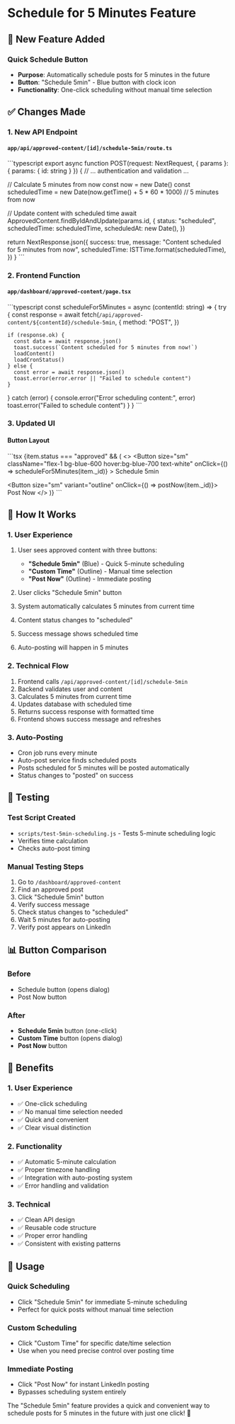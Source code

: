 # Schedule for 5 Minutes Feature

## 🎯 New Feature Added

### **Quick Schedule Button**
- **Purpose**: Automatically schedule posts for 5 minutes in the future
- **Button**: "Schedule 5min" - Blue button with clock icon
- **Functionality**: One-click scheduling without manual time selection

## ✅ Changes Made

### **1. New API Endpoint**

#### `app/api/approved-content/[id]/schedule-5min/route.ts`
\`\`\`typescript
export async function POST(request: NextRequest, { params }: { params: { id: string } }) {
  // ... authentication and validation ...
  
  // Calculate 5 minutes from now
  const now = new Date()
  const scheduledTime = new Date(now.getTime() + 5 * 60 * 1000) // 5 minutes from now
  
  // Update content with scheduled time
  await ApprovedContent.findByIdAndUpdate(params.id, {
    status: "scheduled",
    scheduledTime: scheduledTime,
    scheduledAt: new Date(),
  })
  
  return NextResponse.json({
    success: true,
    message: "Content scheduled for 5 minutes from now",
    scheduledTime: ISTTime.format(scheduledTime),
  })
}
\`\`\`

### **2. Frontend Function**

#### `app/dashboard/approved-content/page.tsx`
\`\`\`typescript
const scheduleFor5Minutes = async (contentId: string) => {
  try {
    const response = await fetch(`/api/approved-content/${contentId}/schedule-5min`, {
      method: "POST",
    })

    if (response.ok) {
      const data = await response.json()
      toast.success(`Content scheduled for 5 minutes from now!`)
      loadContent()
      loadCronStatus()
    } else {
      const error = await response.json()
      toast.error(error.error || "Failed to schedule content")
    }
  } catch (error) {
    console.error("Error scheduling content:", error)
    toast.error("Failed to schedule content")
  }
}
\`\`\`

### **3. Updated UI**

#### Button Layout
\`\`\`tsx
{item.status === "approved" && (
  <>
    <Button 
      size="sm" 
      className="flex-1 bg-blue-600 hover:bg-blue-700 text-white"
      onClick={() => scheduleFor5Minutes(item._id)}
    >
      <Clock className="w-4 h-4 mr-1" />
      Schedule 5min
    </Button>
    <Dialog>
      <DialogTrigger asChild>
        <Button size="sm" variant="outline" onClick={() => setSelectedContent(item)}>
          <Calendar className="w-4 h-4 mr-1" />
          Custom Time
        </Button>
      </DialogTrigger>
      {/* Custom scheduling dialog */}
    </Dialog>
    <Button size="sm" variant="outline" onClick={() => postNow(item._id)}>
      <Play className="w-4 h-4 mr-1" />
      Post Now
    </Button>
  </>
)}
\`\`\`

## 🚀 How It Works

### **1. User Experience**
1. User sees approved content with three buttons:
   - **"Schedule 5min"** (Blue) - Quick 5-minute scheduling
   - **"Custom Time"** (Outline) - Manual time selection
   - **"Post Now"** (Outline) - Immediate posting

2. User clicks "Schedule 5min" button
3. System automatically calculates 5 minutes from current time
4. Content status changes to "scheduled"
5. Success message shows scheduled time
6. Auto-posting will happen in 5 minutes

### **2. Technical Flow**
1. Frontend calls `/api/approved-content/[id]/schedule-5min`
2. Backend validates user and content
3. Calculates 5 minutes from current time
4. Updates database with scheduled time
5. Returns success response with formatted time
6. Frontend shows success message and refreshes

### **3. Auto-Posting**
- Cron job runs every minute
- Auto-post service finds scheduled posts
- Posts scheduled for 5 minutes will be posted automatically
- Status changes to "posted" on success

## 🧪 Testing

### **Test Script Created**
- `scripts/test-5min-scheduling.js` - Tests 5-minute scheduling logic
- Verifies time calculation
- Checks auto-post timing

### **Manual Testing Steps**
1. Go to `/dashboard/approved-content`
2. Find an approved post
3. Click "Schedule 5min" button
4. Verify success message
5. Check status changes to "scheduled"
6. Wait 5 minutes for auto-posting
7. Verify post appears on LinkedIn

## 📊 Button Comparison

### **Before**
- Schedule button (opens dialog)
- Post Now button

### **After**
- **Schedule 5min** button (one-click)
- **Custom Time** button (opens dialog)
- **Post Now** button

## 🎉 Benefits

### **1. User Experience**
- ✅ One-click scheduling
- ✅ No manual time selection needed
- ✅ Quick and convenient
- ✅ Clear visual distinction

### **2. Functionality**
- ✅ Automatic 5-minute calculation
- ✅ Proper timezone handling
- ✅ Integration with auto-posting system
- ✅ Error handling and validation

### **3. Technical**
- ✅ Clean API design
- ✅ Reusable code structure
- ✅ Proper error handling
- ✅ Consistent with existing patterns

## 🔧 Usage

### **Quick Scheduling**
- Click "Schedule 5min" for immediate 5-minute scheduling
- Perfect for quick posts without manual time selection

### **Custom Scheduling**
- Click "Custom Time" for specific date/time selection
- Use when you need precise control over posting time

### **Immediate Posting**
- Click "Post Now" for instant LinkedIn posting
- Bypasses scheduling system entirely

The "Schedule 5min" feature provides a quick and convenient way to schedule posts for 5 minutes in the future with just one click! 🎯
